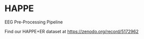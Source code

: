# HAPPE
EEG Pre-Processing Pipeline

Find our HAPPE+ER dataset at https://zenodo.org/record/5172962
